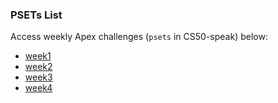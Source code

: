 ### PSETs List
Access weekly Apex challenges (`psets` in CS50-speak) below:
- [week1](week1.md)
- [week2](week2.md)
- [week3](week3.md)
- [week4](week4.md)